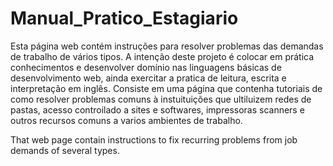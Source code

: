 # Manual_Pratico_Estagiario

Esta página web contém instruções para resolver problemas das demandas de trabalho de vários tipos.
A intenção deste projeto é colocar em prática conhecimentos e desenvolver domínio nas linguagens básicas de desenvolvimento web, ainda exercitar a pratica de leitura, escrita e interpretação em inglês.
Consiste em uma página que contenha tutoriais de como resolver problemas comuns à instuituições que ultiluizem redes de pastas, acesso controilado a sites e softwares, impressoras scanners e outros recursos comuns a varios ambientes de trabalho.

That web page contain instructions to fix recurring problems from  job demands of several types. 
